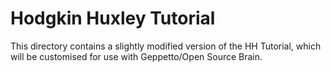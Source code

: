 Hodgkin Huxley Tutorial
======================

This directory contains a slightly modified version of the HH Tutorial, which will be customised for use with Geppetto/Open Source Brain.

